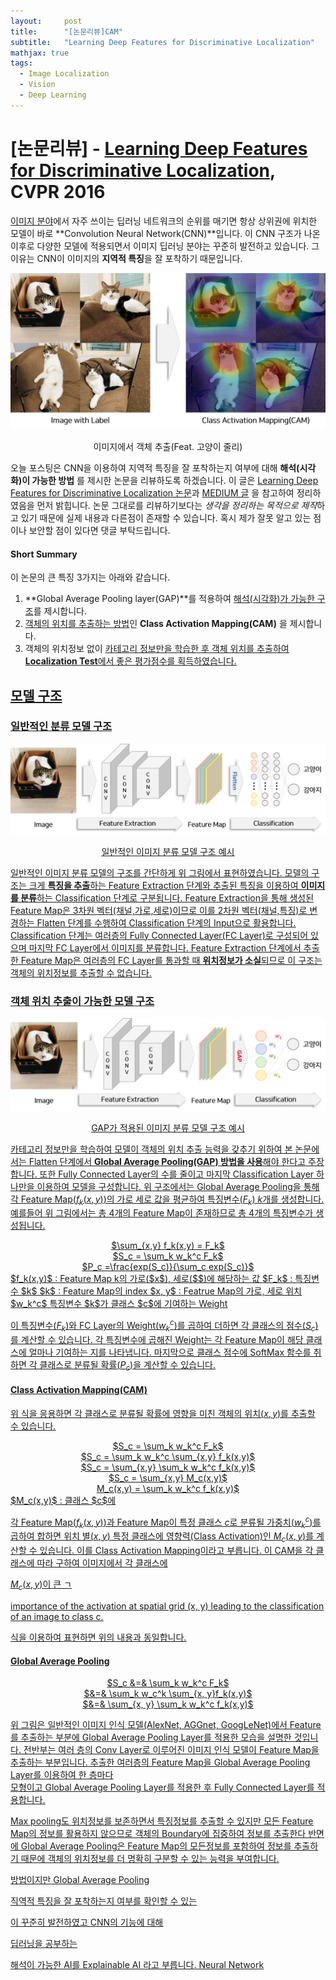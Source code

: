 ```yaml
---
layout:     post
title:      "[논문리뷰]CAM"
subtitle:   "Learning Deep Features for Discriminative Localization"
mathjax: true
tags:
  - Image Localization
  - Vision
  - Deep Learning
---
```


# [논문리뷰] - [Learning Deep Features for Discriminative Localization](https://arxiv.org/abs/1512.04150), CVPR 2016

<u>이미지 분야</u>에서 자주 쓰이는 딥러닝 네트워크의 순위를 매기면 항상 상위권에 위치한 모델이 바로 **Convolution Neural Network(CNN)**입니다.
이 CNN 구조가 나온 이후로 다양한 모델에 적용되면서 이미지 딥러닝 분야는 꾸준히 발전하고 있습니다.
그 이유는 CNN이 이미지의 **지역적 특징**을 잘 포착하기 때문입니다.

![](/img/in-post/2020/2020-09-29/cam_example.png)
<center>이미지에서 객체 추출(Feat. 고양이 줄리)</center>

오늘 포스팅은 CNN을 이용하여 지역적 특징을 잘 포착하는지 여부에 대해 **해석(시각화)이 가능한 방법** 를 제시한 논문을 리뷰하도록 하겠습니다.
이 글은 [Learning Deep Features for Discriminative Localization 논문](https://arxiv.org/abs/1512.04150)과 [MEDIUM 글](https://towardsdatascience.com/learning-deep-features-for-discriminative-localization-class-activation-mapping-2a653572be7f?gi=f6a5717f2f12) 을 참고하여 정리하였음을 먼저 밝힙니다.
논문 그대로를 리뷰하기보다는 *생각을 정리하는 목적으로 제작*하고 있기 때문에 실제 내용과 다른점이 존재할 수 있습니다. 
혹시 제가 잘못 알고 있는 점이나 보안할 점이 있다면 댓글 부탁드립니다.

#### Short Summary
이 논문의 큰 특징 3가지는 아래와 같습니다.

1. **Global Average Pooling layer(GAP)**를 적용하여 <u>해석(시각화)가 가능한 구조</u>를 제시합니다.
2. <u>객체의 위치를 추출하는 방법</u>인 **Class Activation Mapping(CAM)** 을 제시합니다.
3. 객체의 위치정보 없이 <u>카테고리 정보<u/>만을 학습한 후 객체 위치를 추출하여 **Localization Test**에서 좋은 평가점수를 획득하였습니다.

## 모델 구조

### 일반적인 분류 모델 구조
![](/img/in-post/2020/2020-09-29/formal_structure.png)
<center>일반적인 이미지 분류 모델 구조 예시</center>

일반적인 이미지 분류 모델의 구조를 간단하게 위 그림에서 표현하였습니다.
모델의 구조는 크게 **특징을 추출**하는 Feature Extraction 단계와 추출된 특징을 이용하여 **이미지를 분류**하는 Classification 단계로 구분됩니다.
Feature Extraction을 통해 생성된 Feature Map은 3차원 벡터(채널,가로,세로)이므로 이를 2차원 벡터(채널,특징)로 변경하는 Flatten 단계를 수행하여 Classification 단계의 Input으로 활용합니다.
Classification 단계는 여러층의 Fully Connected Layer(FC Layer)로 구성되어 있으며 마지막 FC Layer에서 이미지를 분류합니다.
Feature Extraction 단계에서 추출한 Feature Map은 <u>여러층의 FC Layer를 통과</u>할 때 **위치정보가 소실**되므로 이 구조는 객체의 위치정보를 추출할 수 없습니다.         

### 객체 위치 추출이 가능한 모델 구조 

![](/img/in-post/2020/2020-09-29/suggest_structure.png)
<center>GAP가 적용된 이미지 분류 모델 구조 예시</center>

카테고리 정보만을 학습하여 모델이 객체의 위치 추출 능력을 갖추기 위하여 본 논문에서는 Flatten 단계에서 **Global Average Pooling(GAP) 방법을 사용**해야 한다고 주장합니다.
또한 Fully Connected Layer의 수를 줄이고 마지막 </u>Classification Layer 하나만을 이용<u>하여 모델을 구성합니다.
위 구조에서는 Global Average Pooling을 통해 각 Feature Map($f_k(x,y)$)의 가로 세로 값을 평균하여 특징변수($F_k$) $k$개를 생성합니다.
예를들어 위 그림에서는 총 4개의 Feature Map이 존재하므로 총 4개의 특징변수가 생성됩니다.

<center>$\sum_{x,y} f_k(x,y) = F_k$</center>
<center>$S_c = \sum_k w_k^c F_k$</center>
<center>$P_c =\frac{exp(S_c)}{\sum_c exp(S_c)}$</center>
$f_k(x,y)$ : Feature Map k의 가로($x$), 세로($$)에 해당하는 값  
$F_k$ : 특징변수 $k$  
$k$ : Feature Map의 index  
$x, y$ : Featrue Map의 가로, 세로 위치  
$w_k^c$ 특징변수 $k$가 클래스 $c$에 기여하는 Weight  

이 특징변수($F_k$)와 FC Layer의 Weight($w_k^c$)를 곱하여 더하면 각 클래스의 점수($S_c$)를 계산할 수 있습니다.
각 특징변수에 곱해진 Weight는 각 Feature Map이 해당 클래스에 얼마나 기여하는 지를 나타냅니다.
마지막으로 클래스 점수에 SoftMax 함수를 취하면 각 클래스로 분류될 확률($P_c$)을 계산할 수 있습니다.

#### Class Activation Mapping(CAM)
위 식을 응용하면 각 클래스로 분류될 확률에 영향을 미친 객체의 위치($x,y$)를 추출할 수 있습니다.

<center>$S_c = \sum_k w_k^c F_k$</center>
<center>$S_c = \sum_k w_k^c \sum_{x,y} f_k(x,y)$</center>
<center>$S_c = \sum_{x,y} \sum_k w_k^c f_k(x,y)$</center>
<center>$S_c = \sum_{x,y} M_c(x,y)$</center>
<center>M_c(x,y) = \sum_k w_k^c f_k(x,y)$</center>
$M_c(x,y)$ : 클래스 $c$에

각 Feature Map($f_k(x,y)$)과 Feature Map이 특정 클래스 $c$로 분류될 가중치($w_k^c$)를 곱하여 합하면 위치 별($x,y$) 특정 클래스에 영향력(Class Activation)인 $M_c(x,y)$를 계산할 수 있습니다.
이를 Class Activation Mapping이라고 부릅니다. 이 CAM을 각 클래스에 따라 구하여 이미지에서 각 클래스에 



$M_c(x,y)$이 큰 ㄱ



importance of the activation at spatial grid
(x, y) leading to the classification of an image to class c.




식을 이용하여 표현하면 위의 내용과 동일합니다.







  



#### Global Average Pooling
<center>$S_c &=& \sum_k w_k^c F_k$</center>
<center>$&=& \sum_k w_c^k \sum_{x, y}f_k(x,y)$</center>
<center>$&=& \sum_{x, y} \sum_k w_k^c f_k(x,y)$</center>
 
 
  


위 그림은 일반적인 이미지 인식 모델(AlexNet, AGGnet, GoogLeNet)에서 Feature를 추출하는 부분에 Global Average Pooling Layer를 적용한 모습을 설명한 것입니다.
전반부는 여러 층의 Conv Layer로 이루어진 이미지 인식 모델이 Feature Map을 추출하는 부분입니다.
추출한 여러층의 Feature Map을 Global Average Pooling Layer를 이용하여 한 층마다  
 모형이고 Global Average Pooling Layer를 적용한 후 Fully Connected Layer를 적용합니다. 
 
 Max pooling도 위치정보를 보존하면서 특징정보를 추출할 수 있지만 모든 Feature Map의 정보를 활용하지 않으므로 객체의 Boundary에 집중하여 정보를 추출한다
 반면에 Global Average Pooling은 Feature Map의 모든정보를 포함하여 정보를 추출하기 때문에 객체의 위치정보를 더 명확히 구분할 수 있는 능력을 부여합니다.
  
  방법이지만 Global Average Pooling






 직역적 특징을 잘 포착하는지 여부를 확인할 수 있는   

이 꾸준히 발전하였고 CNN의 기능에 대해   

딥러닝을 공부하는 



해석이 가능한 AI를 Explainable AI 라고 부릅니다. Neural Network 